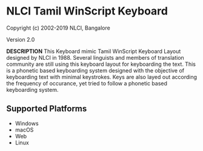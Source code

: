 # NLCI Tamil WinScript Keyboard

Copyright (c) 2002-2019 NLCI, Bangalore

Version 2.0

__DESCRIPTION__
This Keyboard mimic Tamil WinScript Keyboard Layout designed by NLCI in 1988. Several linguists and members of translation community are still using this keyboard layout for keyboarding the text. This is a phonetic based keyboarding system designed with the objective of keyboarding text with minimal keystrokes. Keys are also layed out according the frequency of occurance, yet tried to follow a phonetic based keyboarding system.


## Supported Platforms
 * Windows
 * macOS
 * Web
 * Linux
 
 
